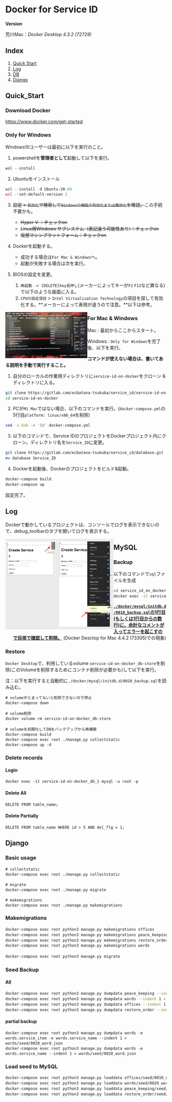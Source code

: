 # Docker for Service ID

**Version**

荒川Mac：*Docker Desktop 4.3.2 (72729)* 



## Index

1. [Quick Start](#Quick_Start)
2. [Log](#Log)
3. [DB](#DB)
3. [Django](#Django)



## Quick_Start

### Download Docker

https://www.docker.com/get-started



### Only for Windows

Windows10ユーザーは最初に以下を実行のこと。

1. powershellを**管理者として**起動して以下を実行。

```powershell
wsl --install
```



2. Ubuntuをインストール
```powershell
wsl --install -d Ubuntu-20.04
wsl --set-default-version 2
```

   

3. ~~設定 > `有効化`で検索して`Windowsの機能の有効化または無効化`を確認。~~この手続不要かも。
   - ~~Hyper-V ：チェックon~~
   - ~~Linux用Windows サブシステム（表記違う可能性あり）：チェックon~~
   - ~~仮想マシンプラットフォーム：チェックon~~
   
4. Dockerを起動する。
   - 成功する場合は`For Mac & Windows`へ。
   - 起動が失敗する場合は次を実行。
   
5. BIOSの設定を変更。
   1. `再起動 -> [DELETE]key長押し`(メーカーによってキーが`F2` `F12`など異なる)で以下のような画面に入る。
   2. `CPUの設定項目` > `Intel Virtualization Technology`の項目を探して有効化する。**メーカーによって表現が違うので注意。**以下は参考。

<img src="READMEs/files/images/BIOS.jpg" alt="BIOS" style="zoom: 25%;" align="left" />





### For Mac & Windows

Mac : 最初からここからスタート。

Windows : `Only for Windows`を完了後、以下を実行。

**コマンドが使えない場合は、書いてある説明を手動で実行すること。**



1. 自分のローカルの作業用ディレクトリに`service-id-on-docker`をクローン & ディレクトリに入る。

```bash
git clone https://gitlab.com/ecbatana-tsukuba/service_id/service-id-on-docker.git
cd service-id-on-docker
```




2. PCが`M1 Mac`ではない場合、以下のコマンドを実行。(`docker-compose.yml`の5行目`platform: linux/x86_64`を削除)
```bash
sed -i.bak -e '5d' docker-compose.yml
```

   

3. 以下のコマンドで、Service IDのプロジェクトをDockerプロジェクト内にクローン。ディレクトリ名を`Service_ID`に変更。

```bash
git clone https://gitlab.com/ecbatana-tsukuba/service_id/database.git
mv database Service_ID
```

   

4. Dockerを起動後、Dockerのプロジェクトをビルド&起動。

```bash
docker-compose build
docker-compose up
```

設定完了。



## Log

Dockerで動かしているプロジェクトは、コンソールでログを表示できないので、debug_toolbarのタブを開いてログを表示する。

<img src="READMEs/files/images/debug_toolbar_3.png" alt="toolbar_1" style="zoom:33%;" align="left" />







## MySQL

### Backup

1. 以下のコマンドで`sql`ファイルを生成

```bash
cd service_id_on_docker
docker exec -it service-id-on-docker_db_1 mysqldump -u root -p"secret" django_local > ./docker/mysql/initdb.d/0010_backup.sql
```



2. **<u>`./docker/mysql/initdb.d/0010_backup.sql`の1行目(もしくは1行目からの数行)に、余計なコメントが入ってエラーを起こすので目視で確認して削除。</u>**
   (Docker Desctop for Mac 4.4.2 (73305)での現象)



### Restore

`Docker Desktop`で、利用しているvolume `service-id-on-docker_db-store`を削除(このVolumeを削除するためにコンテナ削除が必要かも)して以下を実行。

注：以下を実行すると自動的に`./docker/mysql/initdb.d/0010_backup.sql`を読み込む。

```shell
# volumeがとまってないと削除できないので停止
docker-compose down

# volume削除
docker volume rm service-id-on-docker_db-store

# volumeを初期化してDBをバックアップから再構築
docker-compose build
docker-compose exec root ./manage.py collectstatic
docker-compose up -d
```



### Delete records

#### Login

```plaintext
docker exec -it service-id-on-docker_db_1 mysql -u root -p
```



#### Delete All

```plaintext
DELETE FROM table_name;
```



#### Delete Partially

```plaintext
DELETE FROM table_name WHERE id > 5 AND del_flg = 1;
```

### 	  



## Django

### Basic usage

```shell
# collectstatic
docker-compose exec root ./manage.py collectstatic

# migrate
docker-compose exec root ./manage.py migrate

# makemigrations
docker-compose exec root ./manage.py makemigrations
```



### Makemigrations

```bash
docker-compose exec root python3 manage.py makemigrations offices 
docker-compose exec root python3 manage.py makemigrations peace_keeping
docker-compose exec root python3 manage.py makemigrations restore_order 
docker-compose exec root python3 manage.py makemigrations words 

docker-compose exec root python3 manage.py migrate
```





### Seed Backup

#### All

```bash
docker-compose exec root python3 manage.py dumpdata peace_keeping --indent 1 > peace_keeping/seed/0020_peace_keeping.json
docker-compose exec root python3 manage.py dumpdata words --indent 1 > words/seed/0020_word_full.json
docker-compose exec root python3 manage.py dumpdata offices --indent 1 > offices/seed/0020_office.json
docker-compose exec root python3 manage.py dumpdata restore_order --indent 1 > restore_order/seed/0020_restore_order.json
```



#### partial backup

```
docker-compose exec root python3 manage.py dumpdata words -e words.service_item -e words.service_name --indent 1 > words/seed/0020_word.json
docker-compose exec root python3 manage.py dumpdata words -e words.service_name --indent 1 > words/seed/0020_word.json
```



### Load seed to MySQL

```bash
docker-compose exec root python3 manage.py loaddata offices/seed/0010_office.json
docker-compose exec root python3 manage.py loaddata words/seed/0020_word_full.json
docker-compose exec root python3 manage.py loaddata peace_keeping/seed/0020_peace_keeping.json
docker-compose exec root python3 manage.py loaddata restore_order/seed/0020_restore_order.json
```


